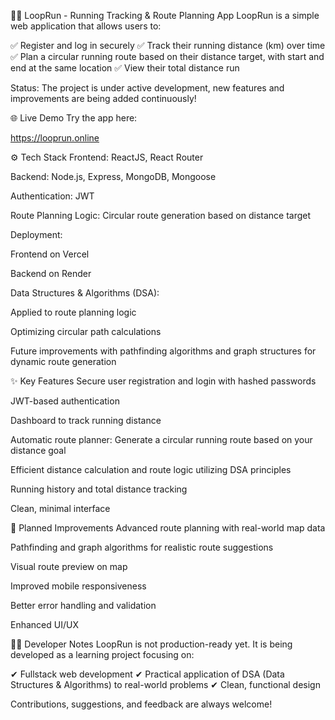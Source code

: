 🏃‍♂️ LoopRun - Running Tracking & Route Planning App LoopRun is a simple web application that allows users to:

✅ Register and log in securely ✅ Track their running distance (km) over time ✅ Plan a circular running route based on their distance target, with start and end at the same location ✅ View their total distance run

Status: The project is under active development, new features and improvements are being added continuously!

🌐 Live Demo Try the app here:

https://looprun.online

⚙️ Tech Stack Frontend: ReactJS, React Router

Backend: Node.js, Express, MongoDB, Mongoose

Authentication: JWT

Route Planning Logic: Circular route generation based on distance target

Deployment:

Frontend on Vercel

Backend on Render

Data Structures & Algorithms (DSA):

Applied to route planning logic

Optimizing circular path calculations

Future improvements with pathfinding algorithms and graph structures for dynamic route generation

✨ Key Features Secure user registration and login with hashed passwords

JWT-based authentication

Dashboard to track running distance

Automatic route planner: Generate a circular running route based on your distance goal

Efficient distance calculation and route logic utilizing DSA principles

Running history and total distance tracking

Clean, minimal interface

🚧 Planned Improvements Advanced route planning with real-world map data

Pathfinding and graph algorithms for realistic route suggestions

Visual route preview on map

Improved mobile responsiveness

Better error handling and validation

Enhanced UI/UX

👨‍💻 Developer Notes LoopRun is not production-ready yet. It is being developed as a learning project focusing on:

✔ Fullstack web development ✔ Practical application of DSA (Data Structures & Algorithms) to real-world problems ✔ Clean, functional design

Contributions, suggestions, and feedback are always welcome!
